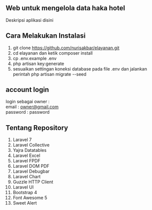 ## Web untuk mengelola data haka hotel
Deskripsi aplikasi disini

## Cara Melakukan Instalasi
1. git clone https://github.com/nurisakbar/elayanan.git
2. cd elayanan dan ketik composer install
3. cp .env.example .env
4. php artisan key:generate
5. sesuaikan settingan koneksi database pada file .env dan jalankan perintah php artisan migrate --seed

## account login
login sebagai owner :<br>
email : owner@gmail.com<br>
password : password

## Tentang Repository
1. Laravel 7
2. Laravel Collective
3. Yajra Datatables
4. Laravel Excel
5. Laravel FPDF
6. Laravel DOM PDF
7. Laravel Debugbar
8. Laravel Chart
9. Guzzle HTTP Client
10. Laravel UI
11. Bootstrap 4
12. Font Awesome 5
13. Sweet Alert
